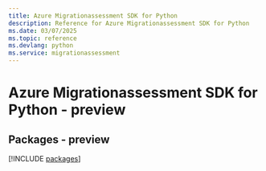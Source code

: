 ```yaml
---
title: Azure Migrationassessment SDK for Python
description: Reference for Azure Migrationassessment SDK for Python
ms.date: 03/07/2025
ms.topic: reference
ms.devlang: python
ms.service: migrationassessment
---
```

# Azure Migrationassessment SDK for Python - preview
## Packages - preview
[!INCLUDE [packages](migrationassessment-index.md)]